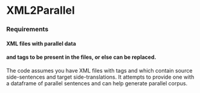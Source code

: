 # XML2Parallel

### Requirements
#### XML files with parallel data
#### <source> and <target> tags to be present in the files, or else can be replaced.

The code assumes you have XML files with tags <source> and <target> which contain source side-sentences and target side-translations.
It attempts to provide one with a dataframe of parallel sentences and can help generate parallel corpus.
